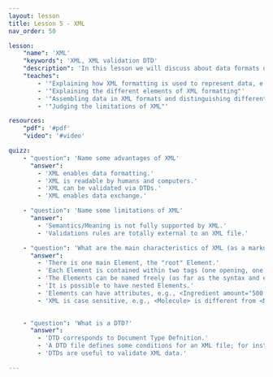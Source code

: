 ```yaml
---
layout: lesson
title: Lesson 5 - XML
nav_order: 50

lesson:
    "name": 'XML'
    "keywords": 'XML, XML validation DTD' 
    "description": 'In this lesson we will discuss about data formats on the Web, particularly XML and its validation via DTDs.' 
    "teaches": 
        - '"Explaining how XML formatting is used to represent data, e.g., from sets or graphs"'
        - '"Explaining the different elements of XML formatting"'
        - '"Assembling data in XML formats and distinguishing different approaches"' 
        - '"Judging the limitations of XML"'

resources:
    "pdf": '#pdf'
    "video": '#video'

quizz:
    - "question": 'Name some advantages of XML'
      "answer":   
        - 'XML enables data formatting.'
        - 'XML is readable by humans and computers.'
        - 'XML can be validated via DTDs.'
        - 'XML enables data exchange.'

    - "question": 'Name some limitations of XML'
      "answer":   
        - 'Semantics/Meaning is not fully supported by XML.' 
        - 'Validations rules are totally external to an XML file.'

    - "question": 'What are the main characteristics of XML (as a markup language)?'
      "answer":   
        - 'There is one main Element, the "root" Element.'
        - 'Each Element is contained within two tags (one opening, one closing) indicating the name of the Element, e.g., <protein></protein>, <html></html>.' 
        - 'The Elements can be named freely (as far as the syntax and encodign rules are respected).'
        - 'It is possible to have nested Elements.'
        - 'Elements can have attributes, e.g., <Ingredient amount="500 g">.'
        - 'XML is case sensitive, e.g., <Molecule> is different from <MOLECULE>.'

    
    - "question": 'What is a DTD?'
      "answer":   
        - 'DTD corresponds to Document Type Defnition.'
        - 'A DTD file defines some conditions for an XML file; for instance, it describes in which sequence XML elements are expected and what attributes are allowed.' 
        - 'DTDs are useful to validate XML data.'

---
```


<div style="display: none;">
    'XML'
    'XML, XML validation DTD' 
    'In this lesson we will discuss about data formats on the Web, particularly XML and its validation via DTDs.' 
    
        - '"Explaining how XML formatting is used to represent data, e.g., from sets or graphs"'
        - '"Explaining the different elements of XML formatting"'
        - '"Assembling data in XML formats and distinguishing different approaches"' 
        - '"Judging the limitations of XML"'
</div>